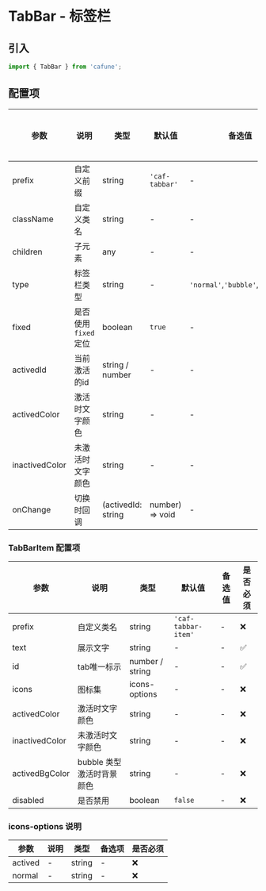 # TabBar - 标签栏

## 引入
```jsx
import { TabBar } from 'cafune';
```

## 配置项
| 参数 | 说明 | 类型 | 默认值 |备选值 | 是否必须 |
| --- | --- | --- | --- | --- | --- |
| prefix | 自定义前缀 | string | `'caf-tabbar'` | - | ❌ |
| className | 自定义类名 | string | - | - | ❌ |
| children | 子元素 | any | - | - | ❌ |
| type | 标签栏类型 | string | - | `'normal'`,`'bubble'`,`'flashy'` | ❌ |
| fixed | 是否使用 `fixed` 定位 | boolean | `true` | - | ❌ |
| activedId | 当前激活的id | string / number | - | - | ✅  |
| activedColor | 激活时文字颜色 | string | - | - | ❌ |
| inactivedColor | 未激活时文字颜色 | string | - | - | ❌ |
| onChange | 切换时回调 | (activedId: string | number) => void | - | - | ❌ |

### TabBarItem 配置项
| 参数 | 说明 | 类型 | 默认值 |备选值 | 是否必须 |
| --- | --- | --- | --- | --- | --- |
| prefix | 自定义类名 | string | `'caf-tabbar-item'` | - | ❌ |
| text | 展示文字 | string | - | - | ✅  |
| id | tab唯一标示 | number / string | - | - | ✅  |
| icons | 图标集 | icons-options | - | - | ❌ |
| activedColor | 激活时文字颜色 | string | - | - | ❌ |
| inactivedColor | 未激活时文字颜色 | string | - | - | ❌ |
| activedBgColor | bubble 类型激活时背景颜色 | string | - | - | ❌ |
| disabled | 是否禁用 | boolean | `false` | - | ❌ |


 ### icons-options 说明
| 参数 | 说明 | 类型 | 备选项 | 是否必须 |
| --- | --- | --- | --- | --- |
| actived | - | string | - | ❌ |
| normal | - | string | - | ❌ |
